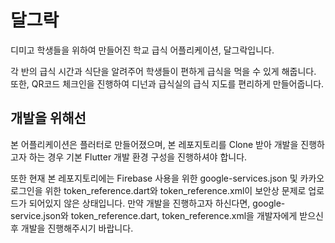 # 달그락

디미고 학생들을 위하여 만들어진 학교 급식 어플리케이션, 달그락입니다.

각 반의 급식 시간과 식단을 알려주어 학생들이 편하게 급식을 먹을 수 있게 해줍니다.
또한, QR코드 체크인을 진행하여 디넌과 급식실의 급식 지도를 편리하게 만들어줍니다.

## 개발을 위해선

본 어플리케이션은 플러터로 만들어졌으며, 본 레포지토리를 Clone 받아 개발을 진행하고자 하는 경우 기본 Flutter 개발 환경 구성을 진행하셔야 합니다.

또한 현재 본 레포지토리에는 Firebase 사용을 위한 google-services.json 및 카카오 로그인을 위한 token_reference.dart와 token_reference.xml이 보안상 문제로 업로드가 되어있지 않은 상태입니다.
만약 개발을 진행하고자 하신다면, google-service.json와 token_reference.dart, token_reference.xml을 개발자에게 받으신 후 개발을 진행해주시기 바랍니다.